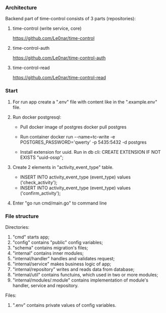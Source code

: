 ### Architecture ###

Backend part of time-control consists of 3 parts (repositories):
1) time-control (write service, core)

    https://github.com/Le0nar/time-control

2) time-control-auth 

    https://github.com/Le0nar/time-control-auth

3) time-control-read

    https://github.com/Le0nar/time-control-read


### Start ###
1) For run app create a ".env" file with content like in the ".example.env" file.

2) Run docker postgresql:

    - Pull docker image of postgres docker pull postgres

    - Run container docker run --name=tc-write -e POSTGRES_PASSWORD='qwerty' -p 5435:5432 -d postgres

    - Install extension for uuid. Run in db cli: CREATE EXTENSION IF NOT EXISTS "uuid-ossp";

3) Create 2 elements in "activity_event_type" table.
    - INSERT INTO activity_event_type (event_type) values ('check_activity');
    - INSERT INTO activity_event_type (event_type) values ('confirm_activity');

4) Enter "go run cmd/main.go" to command line

### File structure ###

Directories:
1) "cmd" starts app;
2) "config" contains "public" config variables;
3) "schema" contains migration's files;
4) "internal" contains inner modules;
5) "internal/handler" handles and validates request;
6) "internal/service" makes business logic of app;
7) "internal/repository" writes and reads data from database;
8) "internal/util" contains functuins, which used in two or more modules;
9) "internal/modules/:module" contains implementation of module's handler, service and repository.

Files:
1) ".env" contains private values of config variables.
